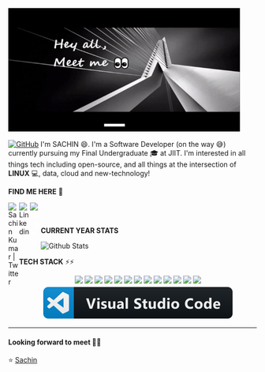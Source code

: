 <img src="https://raw.githubusercontent.com/rogers9798/rogers9798/master/svg/readme.gif" width="470" height="250" />

<br />

<a href=""><img src="https://img.shields.io/badge/Hi-there-green" alt="GitHub"></a>
I'm SACHIN 😄. I'm a Software Developer (on the way 😅) currently pursuing my Final Undergraduate 🎓 at JIIT. I'm interested in all things tech including open-source, and all things at the intersection of **LINUX** 💻, data, cloud and new-technology!

**FIND ME HERE** 🧐
<br/>

<a href="https://twitter.com/rogers9798">
  <img align="left" alt="Sachin Kumar | Twitter" width="22px" src="https://cdn.jsdelivr.net/npm/simple-icons@v3/icons/twitter.svg" />
</a> 
<a href="https://www.linkedin.com/in/sachin-kumar-211370152/">
  <img align="left" alt="Linkedin" width="22px" src="https://cdn.jsdelivr.net/npm/simple-icons@v3/icons/linkedin.svg" />
</a>
<a href="https://t.me/rogers9798">
  <img align="left" style="color:white" alt="Telegram" width="22px" src="https://cdn.jsdelivr.net/npm/simple-icons@v3/icons/telegram.svg" />
</a> 
<br><br>

**CURRENT YEAR STATS**

![Github Stats](https://github-readme-stats.vercel.app/api?username=rogers9798&show_icons=true&title_color=fff&icon_color=79ff97&text_color=9f9f9f&bg_color=151515)

**TECH STACK** ⚡⚡

<p align="center">
<img src="https://img.shields.io/badge/node.js%20-%2343853D.svg?&style=for-the-badge&logo=node.js&logoColor=white"/>
<img src="https://img.shields.io/badge/html5%20-%23E34F26.svg?&style=for-the-badge&logo=html5&logoColor=white"/> 
 <img src="https://img.shields.io/badge/javascript%20-%23323330.svg?&style=for-the-badge&logo=javascript&logoColor=%23F7DF1E"/>
<img src="https://img.shields.io/badge/python%20-%2314354C.svg?&style=for-the-badge&logo=python&logoColor=white"/>
<img src="https://img.shields.io/badge/react%20-%2320232a.svg?&style=for-the-badge&logo=react&logoColor=%2361DAFB"/> 
  <img src="https://img.shields.io/badge/c++%20-%2300599C.svg?&style=for-the-badge&logo=c%2B%2B&ogoColor=white"/>
  <img src="https://img.shields.io/badge/c%20-%2300599C.svg?&style=for-the-badge&logo=c&logoColor=white"/>
  <img src="https://img.shields.io/badge/markdown-%23000000.svg?&style=for-the-badge&logo=markdown&logoColor=white"/>
  <img src="https://img.shields.io/badge/bootstrap%20-%23563D7C.svg?&style=for-the-badge&logo=bootstrap&logoColor=white"/>
<img src="https://img.shields.io/badge/heroku%20-%23430098.svg?&style=for-the-badge&logo=heroku&logoColor=white"/>
<img src ="https://img.shields.io/badge/MongoDB-%234ea94b.svg?&style=for-the-badge&logo=mongodb&logoColor=white"/>
<img src="https://img.shields.io/badge/AWS%20-%23FF9900.svg?&style=for-the-badge&logo=amazon-aws&logoColor=white"/> 
<img src="https://img.shields.io/badge/shell_script%20-%23121011.svg?&style=for-the-badge&logo=gnu-bash&logoColor=white"/> <img src="https://raw.githubusercontent.com/rogers9798/rogers9798/master/svg/visualstudio_code.svg" style="vertical-align:top; margin:4px">

</p>

---

#### Looking forward to meet 🙏🏼

⭐️ [Sachin](https://github.com/rogers9798)

